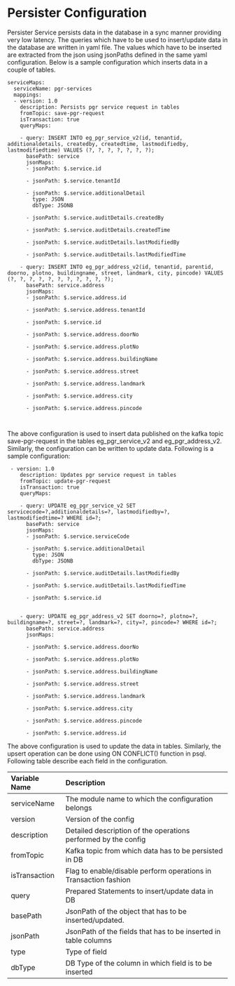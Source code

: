 # Persister Configuration

Persister Service persists data in the database in a sync manner providing very low latency. The queries which have to be used to insert/update data in the database are written in yaml file. The values which have to be inserted are extracted from the json using jsonPaths defined in the same yaml configuration. Below is a sample configuration which inserts data in a couple of tables.

```text
serviceMaps:
  serviceName: pgr-services
  mappings:
  - version: 1.0
    description: Persists pgr service request in tables
    fromTopic: save-pgr-request
    isTransaction: true
    queryMaps:

    - query: INSERT INTO eg_pgr_service_v2(id, tenantid,  additionaldetails, createdby, createdtime, lastmodifiedby, lastmodifiedtime) VALUES (?, ?, ?, ?, ?, ?, ?);
      basePath: service
      jsonMaps:
      - jsonPath: $.service.id

      - jsonPath: $.service.tenantId

      - jsonPath: $.service.additionalDetail
        type: JSON
        dbType: JSONB

      - jsonPath: $.service.auditDetails.createdBy

      - jsonPath: $.service.auditDetails.createdTime

      - jsonPath: $.service.auditDetails.lastModifiedBy

      - jsonPath: $.service.auditDetails.lastModifiedTime

    - query: INSERT INTO eg_pgr_address_v2(id, tenantid, parentid, doorno, plotno, buildingname, street, landmark, city, pincode) VALUES (?, ?, ?, ?, ?, ?, ?, ?, ?, ?, ?);
      basePath: service.address
      jsonMaps:
      - jsonPath: $.service.address.id

      - jsonPath: $.service.address.tenantId

      - jsonPath: $.service.id

      - jsonPath: $.service.address.doorNo

      - jsonPath: $.service.address.plotNo

      - jsonPath: $.service.address.buildingName

      - jsonPath: $.service.address.street

      - jsonPath: $.service.address.landmark

      - jsonPath: $.service.address.city

      - jsonPath: $.service.address.pincode



```

The above configuration is used to insert data published on the kafka topic save-pgr-request in the tables eg\_pgr\_service\_v2 and eg\_pgr\_address\_v2. Similarly, the configuration can be written to update data. Following is a sample configuration:

```text
 - version: 1.0
    description: Updates pgr service request in tables
    fromTopic: update-pgr-request
    isTransaction: true
    queryMaps:

    - query: UPDATE eg_pgr_service_v2 SET servicecode=?,additionaldetails=?, lastmodifiedby=?, lastmodifiedtime=? WHERE id=?;
      basePath: service
      jsonMaps:
      - jsonPath: $.service.serviceCode

      - jsonPath: $.service.additionalDetail
        type: JSON
        dbType: JSONB

      - jsonPath: $.service.auditDetails.lastModifiedBy

      - jsonPath: $.service.auditDetails.lastModifiedTime

      - jsonPath: $.service.id


    - query: UPDATE eg_pgr_address_v2 SET doorno=?, plotno=?, buildingname=?, street=?, landmark=?, city=?, pincode=? WHERE id=?;
      basePath: service.address
      jsonMaps:

      - jsonPath: $.service.address.doorNo

      - jsonPath: $.service.address.plotNo

      - jsonPath: $.service.address.buildingName

      - jsonPath: $.service.address.street

      - jsonPath: $.service.address.landmark

      - jsonPath: $.service.address.city

      - jsonPath: $.service.address.pincode

      - jsonPath: $.service.address.id

```

The above configuration is used to update the data in tables. Similarly, the upsert operation can be done using ON CONFLICT\(\) function in psql. Following table describe each field in the configuration.

| **Variable Name** | **Description** |
| :--- | :--- |
| serviceName | The module name to which the configuration belongs |
| version | Version of the config |
| description | Detailed description of the operations performed by the config |
| fromTopic | Kafka topic from which data has to be persisted in DB |
| isTransaction | Flag to enable/disable perform operations in Transaction fashion |
| query | Prepared Statements to insert/update data in DB |
| basePath | JsonPath of the object that has to be inserted/updated. |
| jsonPath | JsonPath of the fields that has to be inserted in table columns |
| type | Type of field |
| dbType | DB Type of the column in which field is to be inserted |

